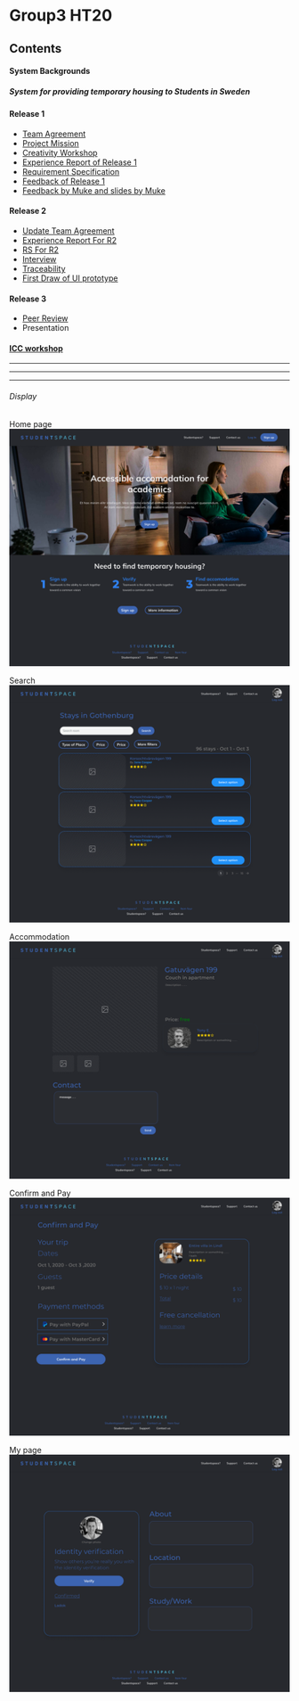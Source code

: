 # Group3 HT20

## Contents

#### System Backgrounds

##### System for providing temporary housing to Students in Sweden

#### Release 1

* [Team Agreement](https://github.com/l77l77/group3-ht20/blob/main/Release%201/DAT%20231%20Team%20Agreement.pdf)
* [Project Mission](https://github.com/l77l77/group3-ht20/blob/main/Release%201/DAT_231___Project_Mission.pdf)
* [Creativity Workshop](https://github.com/l77l77/group3-ht20/blob/main/CreativityWorkshop/Creativity-Workshop.docx)
* [Experience Report of Release 1](https://github.com/l77l77/group3-ht20/blob/main/Release%201/DAT231___Experience_report.pdf)
* [Requirement Specification](https://github.com/l77l77/group3-ht20/blob/main/Release%201/DAT231___Requirements_specification%20(1).pdf)
* [Feedback of Release 1](https://github.com/l77l77/group3-ht20/tree/main/Release%201/Feedback%20of%20Release%201)
* [Feedback by Muke and slides by Muke](https://github.com/l77l77/group3-ht20/tree/main/Discuss%20with%20Muke)

#### Release 2

* [Update Team Agreement](https://github.com/l77l77/group3-ht20/blob/main/Relese%202/DAT%20231%20Team%20Agreement-2.docx)
* [Experience Report For R2](https://github.com/l77l77/group3-ht20/blob/main/Relese%202/DAT231___Experience_report-1.pdf)
* [RS For R2](https://github.com/l77l77/group3-ht20/blob/main/Relese%202/DAT231___Requirements_specification-1.pdf)
* [Interview](https://github.com/l77l77/group3-ht20/tree/main/Interview)
* [Traceability](https://github.com/l77l77/group3-ht20/blob/main/Traceability/Discussion%20Traceability%20during%20the%20lecture.docx)
* [First Draw of UI prototype](#jump)

#### Release 3

* [Peer Review](https://github.com/l77l77/group3-ht20/tree/main/Release%203/Peer%20Review)
* Presentation

#### [ICC workshop](https://github.com/l77l77/group3-ht20/tree/main/Results%20of%20Individual%20team%20Assessment%20and%20ICC%20workshop)

***

***

***

###### <span id="jump">Display </span>

Home page![Home page](https://github.com/l77l77/group3-ht20/blob/main/Release%202/UI/ui_home_page.png)

Search![Search](https://github.com/l77l77/group3-ht20/blob/main/Release%202/UI/ui_search.png)

Accommodation![Accommodation](https://github.com/l77l77/group3-ht20/blob/main/Release%202/UI/ui_accomodation.png)

Confirm and Pay![Confirm and Pay](https://github.com/l77l77/group3-ht20/blob/main/Release%202/UI/ui_confirm_pay.png)

My page![My page](https://github.com/l77l77/group3-ht20/blob/main/Release%202/UI/ui_my_page.png)













